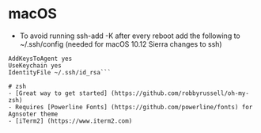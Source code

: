 # macOS   
- To avoid running ssh-add -K after every reboot add the following to ~/.ssh/config (needed for macOS 10.12 Sierra changes to ssh)   
```Host *
AddKeysToAgent yes
UseKeychain yes
IdentityFile ~/.ssh/id_rsa```

# zsh  
- [Great way to get started] (https://github.com/robbyrussell/oh-my-zsh)
- Requires [Powerline Fonts] (https://github.com/powerline/fonts) for Agnsoter theme  
- [iTerm2] (https://www.iterm2.com)
